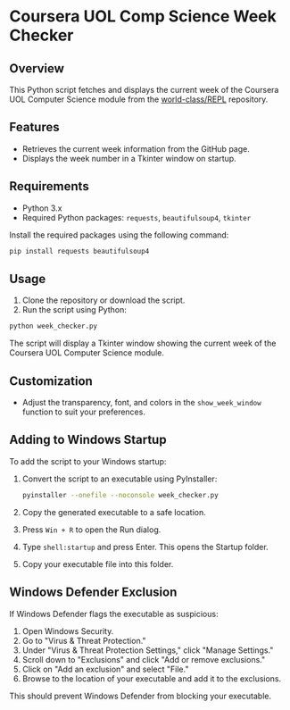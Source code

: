 # Coursera UOL Comp Science Week Checker

## Overview

This Python script fetches and displays the current week of the Coursera UOL Computer Science module from the [world-class/REPL](https://github.com/world-class/REPL) repository.

## Features

- Retrieves the current week information from the GitHub page.
- Displays the week number in a Tkinter window on startup.

## Requirements

- Python 3.x
- Required Python packages: `requests`, `beautifulsoup4`, `tkinter`

Install the required packages using the following command:

```bash
pip install requests beautifulsoup4
```

## Usage

1. Clone the repository or download the script.
2. Run the script using Python:

```bash
python week_checker.py
```

The script will display a Tkinter window showing the current week of the Coursera UOL Computer Science module.

## Customization

- Adjust the transparency, font, and colors in the `show_week_window` function to suit your preferences.

## Adding to Windows Startup

To add the script to your Windows startup:

1. Convert the script to an executable using PyInstaller:

    ```bash
    pyinstaller --onefile --noconsole week_checker.py
    ```

2. Copy the generated executable to a safe location.
3. Press `Win + R` to open the Run dialog.
4. Type `shell:startup` and press Enter. This opens the Startup folder.
5. Copy your executable file into this folder.

## Windows Defender Exclusion

If Windows Defender flags the executable as suspicious:

1. Open Windows Security.
2. Go to "Virus & Threat Protection."
3. Under "Virus & Threat Protection Settings," click "Manage Settings."
4. Scroll down to "Exclusions" and click "Add or remove exclusions."
5. Click on "Add an exclusion" and select "File."
6. Browse to the location of your executable and add it to the exclusions.

This should prevent Windows Defender from blocking your executable.

